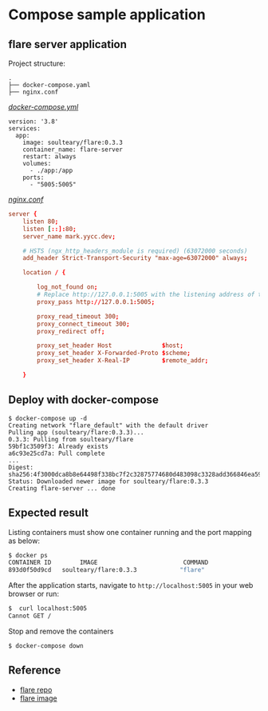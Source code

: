 # Compose sample application

## flare server application

Project structure:

```text
.
├── docker-compose.yaml
├── nginx.conf
```

[_docker-compose.yml_](docker-compose.yml)

```compose
version: '3.8'
services:
  app:
    image: soulteary/flare:0.3.3
    container_name: flare-server
    restart: always
    volumes:
      - ./app:/app
    ports:
      - "5005:5005"
```

[_nginx.conf_](nginx.conf)

```conf
server {
    listen 80;
    listen [::]:80;
    server_name mark.yycc.dev;

    # HSTS (ngx_http_headers_module is required) (63072000 seconds)
    add_header Strict-Transport-Security "max-age=63072000" always;

    location / {

        log_not_found on;
        # Replace http://127.0.0.1:5005 with the listening address of the flare server.
        proxy_pass http://127.0.0.1:5005;

        proxy_read_timeout 300;
        proxy_connect_timeout 300;
        proxy_redirect off;

        proxy_set_header Host              $host;
        proxy_set_header X-Forwarded-Proto $scheme;
        proxy_set_header X-Real-IP         $remote_addr;

    }
```

## Deploy with docker-compose

```compose
$ docker-compose up -d
Creating network "flare_default" with the default driver
Pulling app (soulteary/flare:0.3.3)...
0.3.3: Pulling from soulteary/flare
59bf1c3509f3: Already exists
a6c93e25cd7a: Pull complete
...
Digest: sha256:4f3000dca8b8e64498f338bc7f2c32875774680d483098c3328add366846ea59
Status: Downloaded newer image for soulteary/flare:0.3.3
Creating flare-server ... done
```

## Expected result

Listing containers must show one container running and the port mapping as below:

```bash
$ docker ps
CONTAINER ID        IMAGE                        COMMAND                  CREATED             STATUS              PORTS                  NAMES
893d0f50d9cd   soulteary/flare:0.3.3            "flare"                  About a minute ago   Up About a minute          0.0.0.0:5005->5005/tcp, :::5005->5005/tcp           flare-server
```

After the application starts, navigate to `http://localhost:5005` in your web browser or run:

```bash
$  curl localhost:5005       
Cannot GET /
```

Stop and remove the containers

```compose
$ docker-compose down
```

## Reference

- [flare repo](https://github.com/soulteary/docker-flare)
- [flare image](https://hub.docker.com/r/soulteary/flare)